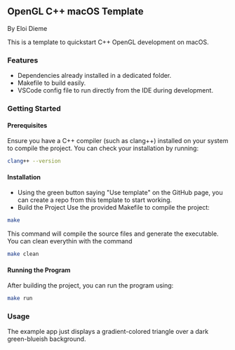 ## OpenGL C++ macOS Template
By Eloi Dieme

This is a template to quickstart C++ OpenGL development on macOS.

### Features

* Dependencies already installed in a dedicated folder.
* Makefile to build easily.
* VSCode config file to run directly from the IDE during development.

### Getting Started

#### Prerequisites
Ensure you have a C++ compiler (such as clang++) installed on your system to compile the project. You can check your installation by running:
```bash
clang++ --version
```

#### Installation
* Using the green button saying "Use template" on the GitHub page, you can create a repo from this template to start working.
* Build the Project
Use the provided Makefile to compile the project:
```bash
make
```
This command will compile the source files and generate the executable.
You can clean everythin with the command
```bash
make clean
```

#### Running the Program
After building the project, you can run the program using:
```bash
make run
```

### Usage

The example app just displays a gradient-colored triangle over a dark green-blueish background.

